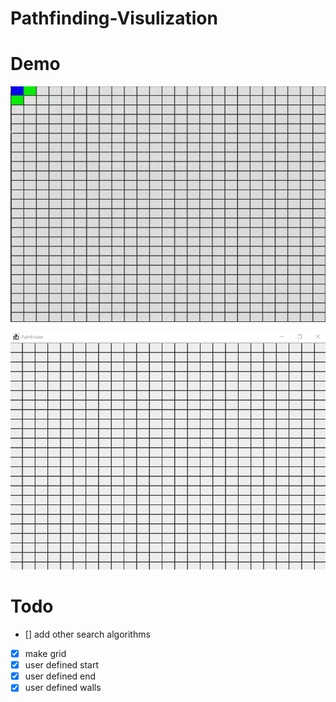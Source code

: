 # Pathfinding-Visulization

# Demo
![Pathfinding-Visulization](demo/demo.gif)

![Pathfinding-Visulization](demo/demo2.gif)

# Todo 
- [] add other search algorithms  
- [x] make grid
- [x] user defined start
- [x] user defined end 
- [x] user defined walls
